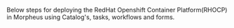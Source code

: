 Below steps for deploying the RedHat Openshift Container Platform(RHOCP) in Morpheus using Catalog's, tasks, workflows and forms.
